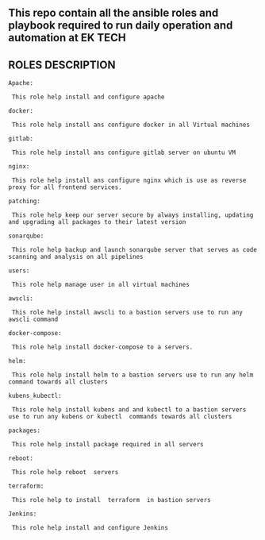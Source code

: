## This repo contain all the ansible roles and playbook required to run daily operation and  automation at EK TECH

## ROLES DESCRIPTION 


```
Apache:

 This role help install and configure apache 
 ```

```
docker:

 This role help install ans configure docker in all Virtual machines
 ```


```
gitlab:

 This role help install ans configure gitlab server on ubuntu VM
 ```

```
nginx:

 This role help install ans configure nginx which is use as reverse proxy for all frontend services.
 ```

```
patching:

 This role help keep our server secure by always installing, updating and upgrading all packages to their latest version
 ```

```
sonarqube:

 This role help backup and launch sonarqube server that serves as code scanning and analysis on all pipelines
 ```

```
users:

 This role help manage user in all virtual machines
 ```

```
awscli:

 This role help install awscli to a bastion servers use to run any awscli command
 ```

```
docker-compose:

 This role help install docker-compose to a servers.
 ```
```
helm:

 This role help install helm to a bastion servers use to run any helm command towards all clusters
```	

```
kubens_kubectl:

 This role help install kubens and and kubectl to a bastion servers use to run any kubens or kubectl  commands towards all clusters
```	


```
packages:

 This role help install package required in all servers 
```	


```
reboot:

 This role help reboot  servers
```	

```
terraform:

 This role help to install  terraform  in bastion servers
```	

```
Jenkins:

 This role help install and configure Jenkins 
```	

			